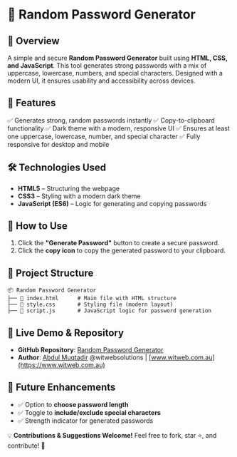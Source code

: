 # 🔐 Random Password Generator

## 📌 Overview
A simple and secure **Random Password Generator** built using **HTML, CSS, and JavaScript**. This tool generates strong passwords with a mix of uppercase, lowercase, numbers, and special characters. Designed with a modern UI, it ensures usability and accessibility across devices.

## 🚀 Features
✅ Generates strong, random passwords instantly
✅ Copy-to-clipboard functionality
✅ Dark theme with a modern, responsive UI
✅ Ensures at least one uppercase, lowercase, number, and special character
✅ Fully responsive for desktop and mobile

## 🛠️ Technologies Used
- **HTML5** – Structuring the webpage
- **CSS3** – Styling with a modern dark theme
- **JavaScript (ES6)** – Logic for generating and copying passwords

## 📜 How to Use
1. Click the **"Generate Password"** button to create a secure password.
2. Click the **copy icon** to copy the generated password to your clipboard.

## 📂 Project Structure
```
📦 Random Password Generator
├── 📄 index.html      # Main file with HTML structure
├── 📄 style.css       # Styling file (modern layout)
├── 📄 script.js       # JavaScript logic for password generation
```

## 🔗 Live Demo & Repository
- **GitHub Repository**: [Random Password Generator](https://github.com/amuqtadir99)
- **Author**: [Abdul Muqtadir](https://github.com/amuqtadir99) @witwebsolutions | [www.witweb.com.au](https://www.witweb.com.au)

## 🎯 Future Enhancements
- ✅ Option to **choose password length**
- ✅ Toggle to **include/exclude special characters**
- ✅ Strength indicator for generated passwords

💡 **Contributions & Suggestions Welcome!** Feel free to fork, star ⭐, and contribute! 🚀

